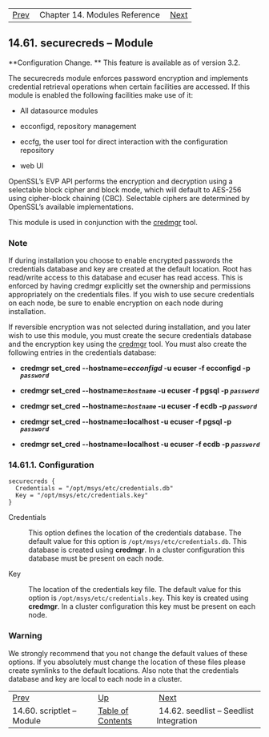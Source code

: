 |     |     |     |
| --- | --- | --- |
| [Prev](modules.scriptlet)  | Chapter 14. Modules Reference |  [Next](modules.seedlist) |

## 14.61. securecreds – Module

<a class="indexterm" name="idp21116624"></a>

**Configuration Change. ** This feature is available as of version 3.2.

The securecreds module enforces password encryption and implements credential retrieval operations when certain facilities are accessed. If this module is enabled the following facilities make use of it:

*   All datasource modules

*   ecconfigd, repository management

*   eccfg, the user tool for direct interaction with the configuration repository

*   web UI

OpenSSL’s EVP API performs the encryption and decryption using a selectable block cipher and block mode, which will default to AES-256 using cipher-block chaining (CBC). Selectable ciphers are determined by OpenSSL’s available implementations.

This module is used in conjunction with the [credmgr](executable.credmgr "credmgr") tool.

### Note

If during installation you choose to enable encrypted passwords the credentials database and key are created at the default location. Root has read/write access to this database and ecuser has read access. This is enforced by having credmgr explicitly set the ownership and permissions appropriately on the credentials files. If you wish to use secure credentials on each node, be sure to enable encryption on each node during installation.

If reversible encryption was not selected during installation, and you later wish to use this module, you must create the secure credentials database and the encryption key using the [credmgr](executable.credmgr "credmgr") tool. You must also create the following entries in the credentials database:

*   **credmgr set_cred --hostname=_ecconfigd_ -u ecuser -f ecconfigd -p *`password`***

*   **credmgr set_cred --hostname=*`hostname`* -u ecuser -f pgsql -p *`password`***

*   **credmgr set_cred --hostname=*`hostname`* -u ecuser -f ecdb -p *`password`***

*   **credmgr set_cred --hostname=localhost -u ecuser -f pgsql -p *`password`***

*   **credmgr set_cred --hostname=localhost -u ecuser -f ecdb -p *`password`***

### 14.61.1. Configuration

```
securecreds {
  Credentials = "/opt/msys/etc/credentials.db"
  Key = "/opt/msys/etc/credentials.key"
}
```

<dl className="variablelist">

<dt>Credentials</dt>

<dd>

This option defines the location of the credentials database. The default value for this option is `/opt/msys/etc/credentials.db`. This database is created using **credmgr**. In a cluster configuration this database must be present on each node.

</dd>

<dt>Key</dt>

<dd>

The location of the credentials key file. The default value for this option is `/opt/msys/etc/credentials.key`. This key is created using **credmgr**. In a cluster configuration this key must be present on each node.

</dd>

</dl>

### Warning

We strongly recommend that you not change the default values of these options. If you absolutely must change the location of these files please create symlinks to the default locations. Also note that the credentials database and key are local to each node in a cluster.


|     |     |     |
| --- | --- | --- |
| [Prev](modules.scriptlet)  | [Up](modules) |  [Next](modules.seedlist) |
| 14.60. scriptlet – Module  | [Table of Contents](index) |  14.62. seedlist – Seedlist Integration |
